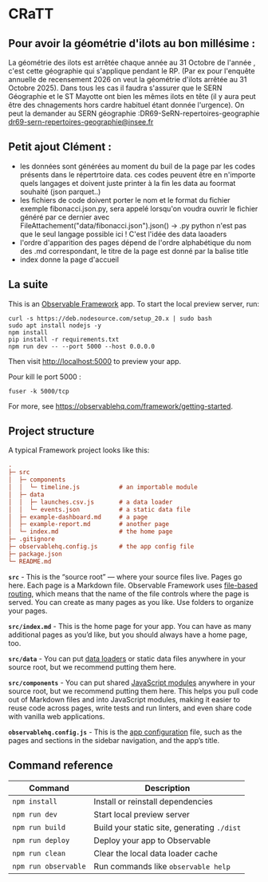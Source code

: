 # CRaTT

## Pour avoir la géométrie d'ilots au bon millésime :
La géométrie des ilots est arrêtée chaque année au 31 Octobre de l'année  , c'est cette géographie qui s'applique pendant le RP. (Par ex pour l'enquête annuelle de recensement 2026 on veut la géométrie d'ilots arrêtée au 31 Octobre 2025). Dans tous les cas il faudra s'assurer que le SERN Géographie et le ST Mayotte ont bien les mêmes ilots en tête (il y aura peut être des chnagements hors cardre habituel étant donnée l'urgence).
On peut la demander au SERN géographie :DR69-SeRN-repertoires-geographie <dr69-sern-repertoires-geographie@insee.fr>

## Petit ajout Clément :
- les données sont générées au moment du buil de la page par les codes présents dans le répertrtoire data.
ces codes peuvent être en n'importe quels langages et doivent juste printer à la fin les data au foormat souhaité (json parquet..)
- les fichiers de code doivent porter le nom et le format du fichier exemple fibonacci.json.py, sera appelé lorsqu'on voudra 
ouvrir le fichier généré par ce dernier avec FileAttachement("data/fibonacci.json").json() -> .py python n'est pas que le seul langage possible ici !
C'est l'idée des data laoaders 
- l'ordre d'apparition des pages dépend de l'ordre alphabétique du nom des .md correspondant, le titre de la page est donné par la balise title
- index donne la page d'accueil
## La suite
This is an [Observable Framework](https://observablehq.com/framework) app. To start the local preview server, run:

```
curl -s https://deb.nodesource.com/setup_20.x | sudo bash
sudo apt install nodejs -y
npm install
pip install -r requirements.txt
npm run dev -- --port 5000 --host 0.0.0.0
```

Then visit <http://localhost:5000> to preview your app.

Pour kill le port 5000 :

```
fuser -k 5000/tcp
```

For more, see <https://observablehq.com/framework/getting-started>.

## Project structure

A typical Framework project looks like this:

```ini
.
├─ src
│  ├─ components
│  │  └─ timeline.js           # an importable module
│  ├─ data
│  │  ├─ launches.csv.js       # a data loader
│  │  └─ events.json           # a static data file
│  ├─ example-dashboard.md     # a page
│  ├─ example-report.md        # another page
│  └─ index.md                 # the home page
├─ .gitignore
├─ observablehq.config.js      # the app config file
├─ package.json
└─ README.md
```

**`src`** - This is the “source root” — where your source files live. Pages go here. Each page is a Markdown file. Observable Framework uses [file-based routing](https://observablehq.com/framework/routing), which means that the name of the file controls where the page is served. You can create as many pages as you like. Use folders to organize your pages.

**`src/index.md`** - This is the home page for your app. You can have as many additional pages as you’d like, but you should always have a home page, too.

**`src/data`** - You can put [data loaders](https://observablehq.com/framework/loaders) or static data files anywhere in your source root, but we recommend putting them here.

**`src/components`** - You can put shared [JavaScript modules](https://observablehq.com/framework/javascript/imports) anywhere in your source root, but we recommend putting them here. This helps you pull code out of Markdown files and into JavaScript modules, making it easier to reuse code across pages, write tests and run linters, and even share code with vanilla web applications.

**`observablehq.config.js`** - This is the [app configuration](https://observablehq.com/framework/config) file, such as the pages and sections in the sidebar navigation, and the app’s title.

## Command reference

| Command           | Description                                              |
| ----------------- | -------------------------------------------------------- |
| `npm install`            | Install or reinstall dependencies                        |
| `npm run dev`        | Start local preview server                               |
| `npm run build`      | Build your static site, generating `./dist`              |
| `npm run deploy`     | Deploy your app to Observable                            |
| `npm run clean`      | Clear the local data loader cache                        |
| `npm run observable` | Run commands like `observable help`                      |
